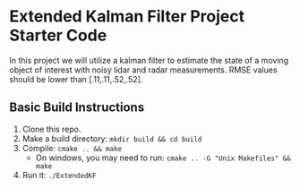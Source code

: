 # Extended Kalman Filter Project Starter Code


In this project we will utilize a kalman filter to estimate the state of a moving object of interest with noisy lidar and radar measurements. RMSE values should be lower than [.11,.11,.52,.52]. 

## Basic Build Instructions

1. Clone this repo.
2. Make a build directory: `mkdir build && cd build`
3. Compile: `cmake .. && make` 
   * On windows, you may need to run: `cmake .. -G "Unix Makefiles" && make`
4. Run it: `./ExtendedKF `
